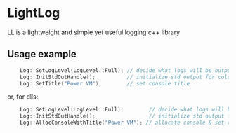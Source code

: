 # LightLog
LL is a lightweight and simple yet useful logging c++ library

## Usage example
```c++
    Log::SetLogLevel(LogLevel::Full); // decide what logs will be outputted 
    Log::InitStdOutHandle();          // initialize std output for colored output
    Log::SetTitle("Power VM");        // set console title
```
or, for dlls:
```c++
    Log::SetLogLevel(LogLevel::Full);        // decide what logs will be outputted 
    Log::InitStdOutHandle();                 // initialize std output for colored output
    Log::AllocConsoleWithTitle("Power VM"); // allocate console & set console title (for dlls)
```
